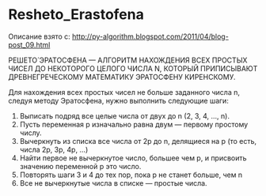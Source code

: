 # Resheto_Erastofena

Описание взято с: http://py-algorithm.blogspot.com/2011/04/blog-post_09.html

РЕШЕТО́ ЭРАТОСФЕ́НА — АЛГОРИТМ НАХОЖДЕНИЯ ВСЕХ ПРОСТЫХ ЧИСЕЛ ДО НЕКОТОРОГО ЦЕЛОГО ЧИСЛА N, КОТОРЫЙ ПРИПИСЫВАЮТ ДРЕВНЕГРЕЧЕСКОМУ МАТЕМАТИКУ ЭРАТОСФЕНУ КИРЕНСКОМУ.

Для нахождения всех простых чисел не больше заданного числа n, следуя методу Эратосфена, нужно выполнить следующие шаги:
  1. Выписать подряд все целые числа от двух до n (2, 3, 4, …, n).
  2. Пусть переменная p изначально равна двум — первому простому числу.
  3. Вычеркнуть из списка все числа от 2p до n, делящиеся на p (то есть, числа 2p, 3p, 4p, …)
  4. Найти первое не вычеркнутое число, большее чем p, и присвоить значению переменной p это число.
  5. Повторять шаги 3 и 4 до тех пор, пока p не станет больше, чем n
  6. Все не вычеркнутые числа в списке — простые числа.
  

